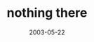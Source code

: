---
layout: base.njk
title : 'nothing there' 
view_title : 'nothing there' 
year : '2003' 
date : '2003-05-22' 
img_file : '/drawing/nothingthere.png' 
html_file : 'nothingthere' 
next_html : 'howdoialwayswakeuphere.html' 
year_order : '92' 
permalink : "title/{{html_file}}.html"
---